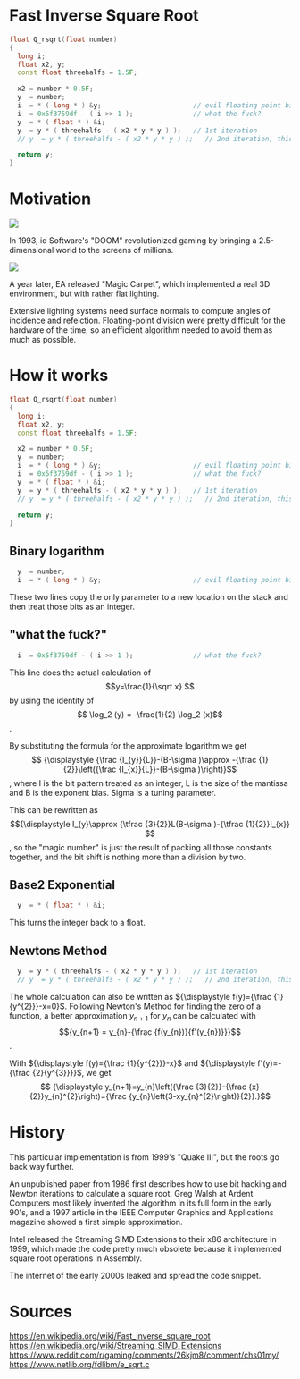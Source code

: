 <!--
author:   Niklas

email:    your@mail.org

version:  0.0.1

language: en

narrator: US English Female

comment:  Try to write a short comment about
          your course, multiline is also okay.

link:     https://cdn.jsdelivr.net/chartist.js/latest/chartist.min.css

script:   https://cdn.jsdelivr.net/chartist.js/latest/chartist.min.js

-->

# Fast Inverse Square Root 

``` cpp
float Q_rsqrt(float number)
{
  long i;
  float x2, y;
  const float threehalfs = 1.5F;

  x2 = number * 0.5F;
  y  = number;
  i  = * ( long * ) &y;                       // evil floating point bit level hacking
  i  = 0x5f3759df - ( i >> 1 );               // what the fuck?
  y  = * ( float * ) &i;
  y  = y * ( threehalfs - ( x2 * y * y ) );   // 1st iteration
  // y  = y * ( threehalfs - ( x2 * y * y ) );   // 2nd iteration, this can be removed

  return y;
}
```

# Motivation
![](https://preview.redd.it/zzmfvxaedks51.png?width=1080&crop=smart&auto=webp&s=89cafddd31ead94c98d004a9a8decb4660cf53c8)

In 1993, id Software's "DOOM" revolutionized gaming by bringing a 2.5-dimensional world to the screens of millions.

![](https://images.igdb.com/igdb/image/upload/t_720p/tu5xtknz9ilfilspxzlp.jpg)

A year later, EA released "Magic Carpet", which implemented a real 3D environment, but with rather flat lighting.

Extensive lighting systems need surface normals to compute angles of incidence and refelction. Floating-point division were pretty difficult for the hardware of the time, so an efficient algorithm needed to avoid them as much as possible.

# How it works

``` cpp
float Q_rsqrt(float number)
{
  long i;
  float x2, y;
  const float threehalfs = 1.5F;

  x2 = number * 0.5F;
  y  = number;
  i  = * ( long * ) &y;                       // evil floating point bit level hacking
  i  = 0x5f3759df - ( i >> 1 );               // what the fuck?
  y  = * ( float * ) &i;
  y  = y * ( threehalfs - ( x2 * y * y ) );   // 1st iteration
  // y  = y * ( threehalfs - ( x2 * y * y ) );   // 2nd iteration, this can be removed

  return y;
}
```

## Binary logarithm

``` cpp
  y  = number;
  i  = * ( long * ) &y;                       // evil floating point bit level hacking
```
These two lines copy the only parameter to a new location on the stack and then treat those bits as an integer.

## "what the fuck?"
``` cpp
  i  = 0x5f3759df - ( i >> 1 );               // what the fuck?
```
This line does the actual calculation of $$y=\frac{1}{\sqrt x}
$$ by using the identity of $$
\log_2 (y) = -\frac{1}{2} \log_2 (x)$$.

By substituting the formula for the approximate logarithm we get $$
{\displaystyle {\frac {I_{y}}{L}}-(B-\sigma )\approx -{\frac {1}{2}}\left({\frac {I_{x}}{L}}-(B-\sigma )\right)}$$, where I is the bit pattern treated as an integer, L is the size of the mantissa and B is the exponent bias. Sigma is a tuning parameter.

This can be rewritten as $${\displaystyle I_{y}\approx {\tfrac {3}{2}}L(B-\sigma )-{\tfrac {1}{2}}I_{x}}
$$, so the "magic number" is just the result of packing all those constants together, and the bit shift is nothing more than a division by two.

## Base2 Exponential
``` cpp
  y  = * ( float * ) &i;
```
This turns the integer back to a float.

## Newtons Method
``` cpp
  y  = y * ( threehalfs - ( x2 * y * y ) );   // 1st iteration
  // y  = y * ( threehalfs - ( x2 * y * y ) );   // 2nd iteration, this can be removed
```
The whole calculation can also be written as ${\displaystyle f(y)={\frac {1}{y^{2}}}-x=0}$. Following Newton's Method for finding the zero of a function, a better approximation $y_{n+1}$ for $y_n$ can be calculated with $${y_{n+1} = y_{n}-{\frac {f(y_{n})}{f'(y_{n})}}}$$.

With ${\displaystyle f(y)={\frac {1}{y^{2}}}-x}$ and ${\displaystyle f'(y)=-{\frac {2}{y^{3}}}}$, we get $$
{\displaystyle y_{n+1}=y_{n}\left({\frac {3}{2}}-{\frac {x}{2}}y_{n}^{2}\right)={\frac {y_{n}\left(3-xy_{n}^{2}\right)}{2}}.}$$

# History

This particular implementation is from 1999's "Quake III", but the roots go back way further.

An unpublished paper from 1986 first describes how to use bit hacking and Newton iterations to calculate a square root.
Greg Walsh at Ardent Computers most likely invented the algorithm in its full form in the early 90's, and a 1997 article in the IEEE Computer Graphics and Applications magazine showed a first simple approximation.

Intel released the Streaming SIMD Extensions to their x86 architecture in 1999, which made the code pretty much obsolete because it implemented square root operations in Assembly.

The internet of the early 2000s leaked and spread the code snippet.

# Sources
https://en.wikipedia.org/wiki/Fast_inverse_square_root
https://en.wikipedia.org/wiki/Streaming_SIMD_Extensions
https://www.reddit.com/r/gaming/comments/26kjm8/comment/chs01my/
https://www.netlib.org/fdlibm/e_sqrt.c